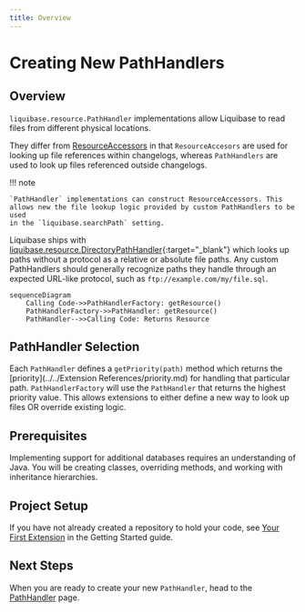 ```yaml
---
title: Overview
---
```


# Creating New PathHandlers

## Overview

`liquibase.resource.PathHandler` implementations allow Liquibase to read files from different physical locations. 

They differ from [ResourceAccessors](../add-a-resource-accessor/index.md) in that `ResourceAccesors` are used for looking up file references within changelogs, 
whereas `PathHandlers` are used to look up files referenced outside changelogs. 

!!! note

    `PathHandler` implementations can construct ResourceAccessors. This allows new the file lookup logic provided by custom PathHandlers to be used
    in the `liquibase.searchPath` setting.  

Liquibase ships with [liquibase.resource.DirectoryPathHandler](https://javadocs.liquibase.com/liquibase-core/liquibase/resource/DirectoryPathHandler.html){:target="_blank"}
which looks up paths without a protocol as a relative or absolute file paths. Any custom PathHandlers should generally recognize paths they handle through an expected URL-like protocol, such as `ftp://example.com/my/file.sql`. 

```mermaid
sequenceDiagram
    Calling Code->>PathHandlerFactory: getResource()
    PathHandlerFactory->>PathHandler: getResource()
    PathHandler-->>Calling Code: Returns Resource
```

## PathHandler Selection

Each `PathHandler` defines a `getPriority(path)` method which returns the [priority](../../Extension References/priority.md) for handling that particular path.
`PathHandlerFactory` will use the `PathHandler` that returns the highest priority value.
This allows extensions to either define a new way to look up files OR override existing logic.

## Prerequisites

Implementing support for additional databases requires an understanding of Java. You will be creating classes, overriding methods, and working with inheritance hierarchies.

## Project Setup

If you have not already created a repository to hold your code, see [Your First Extension](../../your-first-extension.md) in the Getting Started guide.

## Next Steps

When you are ready to create your new `PathHandler`, head to the [PathHandler](create.md) page.